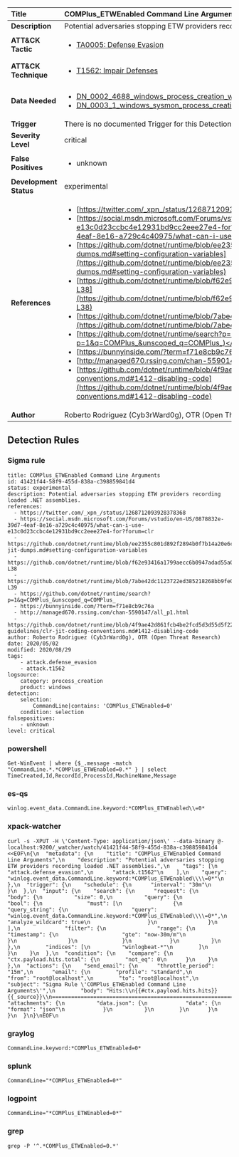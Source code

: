 | Title                    | COMPlus_ETWEnabled Command Line Arguments       |
|:-------------------------|:------------------|
| **Description**          | Potential adversaries stopping ETW providers recording loaded .NET assemblies. |
| **ATT&amp;CK Tactic**    |  <ul><li>[TA0005: Defense Evasion](https://attack.mitre.org/tactics/TA0005)</li></ul>  |
| **ATT&amp;CK Technique** | <ul><li>[T1562: Impair Defenses](https://attack.mitre.org/techniques/T1562)</li></ul>  |
| **Data Needed**          | <ul><li>[DN_0002_4688_windows_process_creation_with_commandline](../Data_Needed/DN_0002_4688_windows_process_creation_with_commandline.md)</li><li>[DN_0003_1_windows_sysmon_process_creation](../Data_Needed/DN_0003_1_windows_sysmon_process_creation.md)</li></ul>  |
| **Trigger**              |  There is no documented Trigger for this Detection Rule yet  |
| **Severity Level**       | critical |
| **False Positives**      | <ul><li>unknown</li></ul>  |
| **Development Status**   | experimental |
| **References**           | <ul><li>[https://twitter.com/_xpn_/status/1268712093928378368](https://twitter.com/_xpn_/status/1268712093928378368)</li><li>[https://social.msdn.microsoft.com/Forums/vstudio/en-US/0878832e-39d7-4eaf-8e16-a729c4c40975/what-can-i-use-e13c0d23ccbc4e12931bd9cc2eee27e4-for?forum=clr](https://social.msdn.microsoft.com/Forums/vstudio/en-US/0878832e-39d7-4eaf-8e16-a729c4c40975/what-can-i-use-e13c0d23ccbc4e12931bd9cc2eee27e4-for?forum=clr)</li><li>[https://github.com/dotnet/runtime/blob/ee2355c801d892f2894b0f7b14a20e6cc50e0e54/docs/design/coreclr/jit/viewing-jit-dumps.md#setting-configuration-variables](https://github.com/dotnet/runtime/blob/ee2355c801d892f2894b0f7b14a20e6cc50e0e54/docs/design/coreclr/jit/viewing-jit-dumps.md#setting-configuration-variables)</li><li>[https://github.com/dotnet/runtime/blob/f62e93416a1799aecc6b0947adad55a0d9870732/src/coreclr/src/inc/clrconfigvalues.h#L35-L38](https://github.com/dotnet/runtime/blob/f62e93416a1799aecc6b0947adad55a0d9870732/src/coreclr/src/inc/clrconfigvalues.h#L35-L38)</li><li>[https://github.com/dotnet/runtime/blob/7abe42dc1123722ed385218268bb9fe04556e3d3/src/coreclr/src/inc/clrconfig.h#L33-L39](https://github.com/dotnet/runtime/blob/7abe42dc1123722ed385218268bb9fe04556e3d3/src/coreclr/src/inc/clrconfig.h#L33-L39)</li><li>[https://github.com/dotnet/runtime/search?p=1&q=COMPlus_&unscoped_q=COMPlus_](https://github.com/dotnet/runtime/search?p=1&q=COMPlus_&unscoped_q=COMPlus_)</li><li>[https://bunnyinside.com/?term=f71e8cb9c76a](https://bunnyinside.com/?term=f71e8cb9c76a)</li><li>[http://managed670.rssing.com/chan-5590147/all_p1.html](http://managed670.rssing.com/chan-5590147/all_p1.html)</li><li>[https://github.com/dotnet/runtime/blob/4f9ae42d861fcb4be2fcd5d3d55d5f227d30e723/docs/coding-guidelines/clr-jit-coding-conventions.md#1412-disabling-code](https://github.com/dotnet/runtime/blob/4f9ae42d861fcb4be2fcd5d3d55d5f227d30e723/docs/coding-guidelines/clr-jit-coding-conventions.md#1412-disabling-code)</li></ul>  |
| **Author**               | Roberto Rodriguez (Cyb3rWard0g), OTR (Open Threat Research) |


## Detection Rules

### Sigma rule

```
title: COMPlus_ETWEnabled Command Line Arguments
id: 41421f44-58f9-455d-838a-c398859841d4
status: experimental
description: Potential adversaries stopping ETW providers recording loaded .NET assemblies.
references:
  - https://twitter.com/_xpn_/status/1268712093928378368
  - https://social.msdn.microsoft.com/Forums/vstudio/en-US/0878832e-39d7-4eaf-8e16-a729c4c40975/what-can-i-use-e13c0d23ccbc4e12931bd9cc2eee27e4-for?forum=clr
  - https://github.com/dotnet/runtime/blob/ee2355c801d892f2894b0f7b14a20e6cc50e0e54/docs/design/coreclr/jit/viewing-jit-dumps.md#setting-configuration-variables
  - https://github.com/dotnet/runtime/blob/f62e93416a1799aecc6b0947adad55a0d9870732/src/coreclr/src/inc/clrconfigvalues.h#L35-L38
  - https://github.com/dotnet/runtime/blob/7abe42dc1123722ed385218268bb9fe04556e3d3/src/coreclr/src/inc/clrconfig.h#L33-L39
  - https://github.com/dotnet/runtime/search?p=1&q=COMPlus_&unscoped_q=COMPlus_
  - https://bunnyinside.com/?term=f71e8cb9c76a
  - http://managed670.rssing.com/chan-5590147/all_p1.html
  - https://github.com/dotnet/runtime/blob/4f9ae42d861fcb4be2fcd5d3d55d5f227d30e723/docs/coding-guidelines/clr-jit-coding-conventions.md#1412-disabling-code
author: Roberto Rodriguez (Cyb3rWard0g), OTR (Open Threat Research)
date: 2020/05/02
modified: 2020/08/29
tags:
    - attack.defense_evasion
    - attack.t1562
logsource:
    category: process_creation
    product: windows
detection:
    selection:
        CommandLine|contains: 'COMPlus_ETWEnabled=0'
    condition: selection
falsepositives:
    - unknown
level: critical
```





### powershell
    
```
Get-WinEvent | where {$_.message -match "CommandLine.*.*COMPlus_ETWEnabled=0.*" } | select TimeCreated,Id,RecordId,ProcessId,MachineName,Message
```


### es-qs
    
```
winlog.event_data.CommandLine.keyword:*COMPlus_ETWEnabled\\=0*
```


### xpack-watcher
    
```
curl -s -XPUT -H \'Content-Type: application/json\' --data-binary @- localhost:9200/_watcher/watch/41421f44-58f9-455d-838a-c398859841d4 <<EOF\n{\n  "metadata": {\n    "title": "COMPlus_ETWEnabled Command Line Arguments",\n    "description": "Potential adversaries stopping ETW providers recording loaded .NET assemblies.",\n    "tags": [\n      "attack.defense_evasion",\n      "attack.t1562"\n    ],\n    "query": "winlog.event_data.CommandLine.keyword:*COMPlus_ETWEnabled\\\\=0*"\n  },\n  "trigger": {\n    "schedule": {\n      "interval": "30m"\n    }\n  },\n  "input": {\n    "search": {\n      "request": {\n        "body": {\n          "size": 0,\n          "query": {\n            "bool": {\n              "must": [\n                {\n                  "query_string": {\n                    "query": "winlog.event_data.CommandLine.keyword:*COMPlus_ETWEnabled\\\\=0*",\n                    "analyze_wildcard": true\n                  }\n                }\n              ],\n              "filter": {\n                "range": {\n                  "timestamp": {\n                    "gte": "now-30m/m"\n                  }\n                }\n              }\n            }\n          }\n        },\n        "indices": [\n          "winlogbeat-*"\n        ]\n      }\n    }\n  },\n  "condition": {\n    "compare": {\n      "ctx.payload.hits.total": {\n        "not_eq": 0\n      }\n    }\n  },\n  "actions": {\n    "send_email": {\n      "throttle_period": "15m",\n      "email": {\n        "profile": "standard",\n        "from": "root@localhost",\n        "to": "root@localhost",\n        "subject": "Sigma Rule \'COMPlus_ETWEnabled Command Line Arguments\'",\n        "body": "Hits:\\n{{#ctx.payload.hits.hits}}{{_source}}\\n================================================================================\\n{{/ctx.payload.hits.hits}}",\n        "attachments": {\n          "data.json": {\n            "data": {\n              "format": "json"\n            }\n          }\n        }\n      }\n    }\n  }\n}\nEOF\n
```


### graylog
    
```
CommandLine.keyword:*COMPlus_ETWEnabled=0*
```


### splunk
    
```
CommandLine="*COMPlus_ETWEnabled=0*"
```


### logpoint
    
```
CommandLine="*COMPlus_ETWEnabled=0*"
```


### grep
    
```
grep -P '^.*COMPlus_ETWEnabled=0.*'
```



